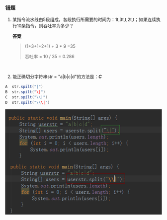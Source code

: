 ### 错题
1. 某指令流水线由5段组成，各段执行所需要的时间为：1t,3t,t,2t,t；如果连续执行10条指令，则吞吐率为多少？  

   **答案**

   > (1+3+1+2+1) + 3 * 9 =35
   >
   > 吞吐率 = 10 / 35 =  0.286

   ​

2.  能正确切分字符串str = "a|b|c|d"的方法是：***C***

   ```java
   A  str.spilt("|")
   B  str.spilt("\|")
   C  str.spilt("\\|")
   D  str.spilt("\\\|")
   ```
![正则表达式错误使用"|"](https://github.com/HurricanGod/Home/blob/master/img/regexerror.png)
   ​


